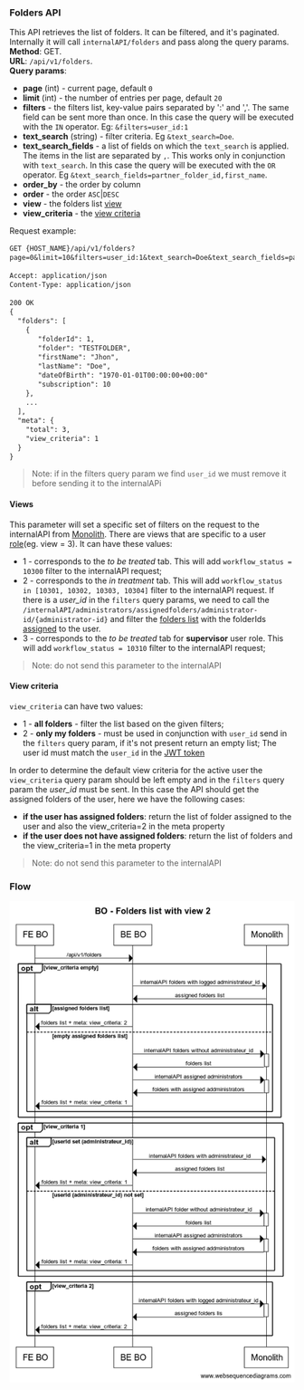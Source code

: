 ### Folders API
This API retrieves the list of folders. It can be filtered, and it's paginated. 
Internally it will call `internalAPI/folders` and pass along the query params.  
__Method__: GET.  
__URL__: `/api/v1/folders`.  
__Query params__:
- __page__ (int) - current page, default `0`
- __limit__ (int) - the number of entries per page, default `20`
- __filters__ - the filters list, key-value pairs separated by ':' and ','. The same 
  field can be sent more than once. In this case the query will be executed with the
  `IN` operator. Eg: `&filters=user_id:1`
- __text_search__ (string) - filter criteria. Eg `&text_search=Doe`.
- __text_search_fields__ -  a list of fields on which the `text_search` is applied. 
  The items in the list are separated by `,`. This works only in conjunction 
  with `text_search`. In this case the query will be executed with the `OR` operator.
  Eg `&text_search_fields=partner_folder_id,first_name`.
- __order_by__ - the order by column
- __order__ - the order `ASC`|`DESC`
- __view__ - the folders list [view](#views) 
- __view_criteria__ - the [view criteria](#view-criteria)

Request example:
```http request
GET {HOST_NAME}/api/v1/folders?page=0&limit=10&filters=user_id:1&text_search=Doe&text_search_fields=partner_folder_id,first_name&order_by=created_at&order=DESC&view=1

Accept: application/json 
Content-Type: application/json 

200 OK
{
  "folders": [
    {
       "folderId": 1,
       "folder": "TESTFOLDER",
       "firstName": "Jhon",
       "lastName": "Doe", 
       "dateOfBirth": "1970-01-01T00:00:00+00:00"
       "subscription": 10
    },
    ...
  ],
  "meta": {
    "total": 3,
    "view_criteria": 1
  }
}
```
> Note: if in the filters query param we find `user_id` we must remove it before sending it to the internalAPi 
#### Views
This parameter will set a specific set of filters on the request to the internalAPI 
from [Monolith](../Monolith.md). There are views that are specific to a user [role](../User/README.md#users-role)(eg. view = 3). It can have these values:
- 1 - corresponds to the _to be treated_ tab. This will add `workflow_status = 10300` filter to the internalAPI request;
- 2 - corresponds to the _in treatment_ tab. This will add `workflow_status in [10301, 10302, 10303, 10304]` filter to the internalAPI request.
If there is a _user_id_ in the `filters` query params, we need to call the `/internalAPI/administrators/assignedfolders/administrator-id/{administrator-id}` 
and filter the [folders list](#folders-api) with the folderIds [assigned](./Details.md#assign-folder-to-user) to the user.
- 3 - corresponds to the _to be treated_ tab for **supervisor** user role. This will add `workflow_status = 10310` filter to the internalAPI request;
> Note: do not send this parameter to the internalAPI
#### View criteria
`view_criteria` can have two values:
- 1 - **all folders** - filter the list based on the given filters;
- 2 - **only my folders** - must be used in conjunction with `user_id` send in the `filters` query param, if it's not present return an empty list; 
The user id must match the `user_id` in the [JWT token](../Authentification/Authentication.md#decoding-the-jwt)

In order to determine the default view criteria for the active user the `view_criteria` query param should be
left empty and in the `filters` query param the _user_id_ must be sent. In this case the 
API should get the assigned folders of the user, here we have the following cases:
- **if the user has assigned folders**: return the list of folder assigned to the user and also the view_criteria=2 in the meta property
- **if the user does not have assigned folders**: return the list of folders and the view_criteria=1 in the meta property
> Note: do not send this parameter to the internalAPI
### Flow
![Folders list with view = 2 flow](../assets/Folders%20list%20with%20view%202.png)  
